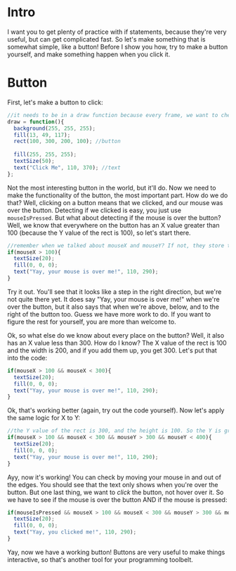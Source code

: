 # Intro
I want you to get plenty of practice with if statements, because they're very useful, but can get complicated fast.
So let's make something that is somewhat simple, like a button! Before I show you how, try to make a button yourself, and make something happen when you click it.

# Button
First, let's make a button to click:
```js
//it needs to be in a draw function because every frame, we want to check to see if the button was pressed.
draw = function(){
  background(255, 255, 255);
  fill(13, 49, 117);
  rect(100, 300, 200, 100); //button
  
  fill(255, 255, 255);
  textSize(50);
  text("Click Me", 110, 370); //text
};
```
Not the most interesting button in the world, but it'll do. Now we need to make the functionality of the button, the most important part.
How do we do that? Well, clicking on a button means that we clicked, and our mouse was over the button. Detecting if we clicked is easy, you just use `mouseIsPressed`.
But what about detecting if the mouse is over the button? Well, we know that everywhere on the button has an X value greater than 100 (because the Y value of the rect is 100), so let's start there.
```js
//remember when we talked about mouseX and mouseY? If not, they store the position of the cursor (or mouse) at any given time
if(mouseX > 100){
  textSize(20);
  fill(0, 0, 0);
  text("Yay, your mouse is over me!", 110, 290);
}
```
Try it out. You'll see that it looks like a step in the right direction, but we're not quite there yet. It does say "Yay, your mouse is over me!" when we're over the button, but it also says that when we're above, below, and to the right of the button too. Guess we have more work to do. If you want to figure the rest for yourself, you are more than welcome to.

Ok, so what else do we know about every place on the button? Well, it also has an X value less than 300. How do I know? The X value of the rect is 100 and the width is 200, and if you add them up, you get 300. Let's put that into the code:
```js
if(mouseX > 100 && mouseX < 300){
  textSize(20);
  fill(0, 0, 0);
  text("Yay, your mouse is over me!", 110, 290);
}
```
Ok, that's working better (again, try out the code yourself). Now let's apply the same logic for X to Y:
```js
//the Y value of the rect is 300, and the height is 100. So the Y is greater than 300, and less than 300 + 100 which is 400
if(mouseX > 100 && mouseX < 300 && mouseY > 300 && mouseY < 400){
  textSize(20);
  fill(0, 0, 0);
  text("Yay, your mouse is over me!", 110, 290);
}
```
Ayy, now it's working! You can check by moving your mouse in and out of the edges. You should see that the text only shows when you're over the button. But one last thing, we want to *click* the button, not hover over it. So we have to see if the mouse is over the button AND if the mouse is pressed:
```js
if(mouseIsPressed && mouseX > 100 && mouseX < 300 && mouseY > 300 && mouseY < 400){
  textSize(20);
  fill(0, 0, 0);
  text("Yay, you clicked me!", 110, 290);
}
```
Yay, now we have a working button! Buttons are very useful to make things interactive, so that's another tool for your programming toolbelt.

